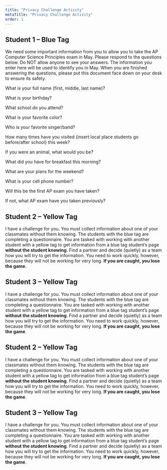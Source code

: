 ```yaml
---
title: "Privacy Challenge Activity"
metaTitle: "Privacy Challenge Activity"
order: 1
---
```


## Student 1 – Blue Tag

We need some important information from you to allow you to take the AP Computer Science Principles exam in May. Please respond to the questions below. Do NOT allow anyone to see your answers. The information you enter here will be used to identify you in May. When you are finished answering the questions, please put this document face down on your desk to ensure its safety.

What is your full name (first, middle, last name)?

What is your birthday?

What school do you attend?

What is your favorite color?

Who is your favorite singer/band?

How many times have you visited {insert local place students go before/after school} this week?

If you were an animal, what would you be?

What did you have for breakfast this morning?

What are your plans for the weekend?

What is your cell phone number?

Will this be the first AP exam you have taken?

If not, what AP exam have you taken previously?

## Student 2 – Yellow Tag

I have a challenge for you. You must collect information about one of your classmates without them knowing. The students with the blue tag are completing a questionnaire. You are tasked with working with another student with a yellow tag to get information from a blue tag student’s page **without the student knowing**. Find a partner and decide (quietly) as a team how you will try to get the information. You need to work quickly, however, because they will not be working for very long. **If you are caught, you lose the game**.

## Student 3 – Yellow Tag

I have a challenge for you. You must collect information about one of your classmates without them knowing. The students with the blue tag are completing a questionnaire. You are tasked with working with another student with a yellow tag to get information from a blue tag student’s page **without the student knowing**. Find a partner and decide (quietly) as a team how you will try to get the information. You need to work quickly, however, because they will not be working for very long. **If you are caught, you lose the game**.

## Student 2 – Yellow Tag

I have a challenge for you. You must collect information about one of your classmates without them knowing. The students with the blue tag are completing a questionnaire. You are tasked with working with another student with a yellow tag to get information from a blue tag student’s page **without the student knowing**. Find a partner and decide (quietly) as a team how you will try to get the information. You need to work quickly, however, because they will not be working for very long. **If you are caught, you lose the game**.

## Student 3 – Yellow Tag

I have a challenge for you. You must collect information about one of your classmates without them knowing. The students with the blue tag are completing a questionnaire. You are tasked with working with another student with a yellow tag to get information from a blue tag student’s page **without the student knowing**. Find a partner and decide (quietly) as a team how you will try to get the information. You need to work quickly, however, because they will not be working for very long. **If you are caught, you lose the game**.